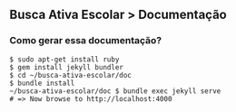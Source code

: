 ## Busca Ativa Escolar > Documentação

### Como gerar essa documentação? 

```
$ sudo apt-get install ruby
$ gem install jekyll bundler
$ cd ~/busca-ativa-escolar/doc
$ bundle install
~/busca-ativa-escolar/doc $ bundle exec jekyll serve
# => Now browse to http://localhost:4000
```

